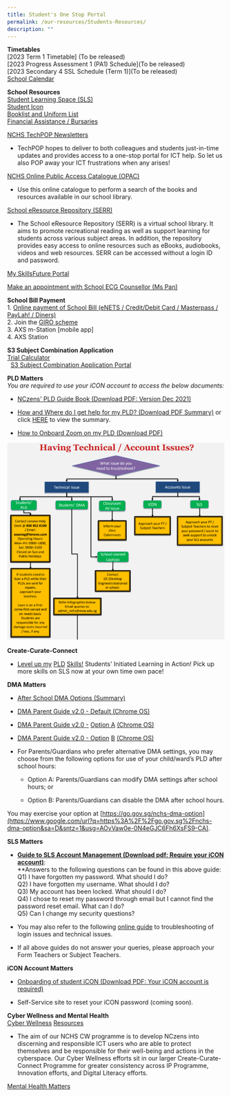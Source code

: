 ```yaml
---
title: Student's One Stop Portal
permalink: /our-resources/Students-Resources/
description: ""
---
```

**Timetables**<br>
[2023 Term 1 Timetable] (To be released)<br>
[2023 Progress Assessment 1 (PA1) Schedule](To be released)  
[2023 Secondary 4 SSL Schedule (Term 1)](To be released)<br>
[School Calendar](https://www-nanchiauhigh-moe-edu-sg-admin.cwp.sg/nchs/calendar)  

**School Resources**<br>
[Student Learning Space (SLS)](https://learning.moe.edu.sg/)  
[Student Icon](https://workspace.google.com/dashboard)  
[Booklist and Uniform List](https://drive.google.com/drive/folders/0B0NLoi7jhnNmc2RKRTF2bjVLTHM?usp=sharing)<br>
[Financial Assistance / Bursaries](/financial-assistance-and-bursaries)

[NCHS TechPOP Newsletters](https://www.google.com/url?q=https%3A%2F%2Fsites.google.com%2Fmoe.edu.sg%2Fnchs-create-curate-connect%2Ftechpop&sa=D&sntz=1&usg=AOvVaw2Obot5AyPr9eJW12G_XD7s)

*   TechPOP hopes to deliver to both colleagues and students just-in-time updates and provides access to a one-stop portal for ICT help. So let us also POP away your ICT frustrations when any arises!
    
[NCHS Online Public Access Catalogue (OPAC)](https://www.google.com/url?q=https%3A%2F%2Fschoolibrary.moe.edu.sg%2Fnanchiauhigh%2Fcgi-bin%2Fspydus.exe%2FMSGTRN%2FWPAC%2FHOME&sa=D&sntz=1&usg=AOvVaw0rI74OclwQ5RVSxfT5t-xL)
*   Use this online catalogue to perform a search of the books and resources available in our school library.
    
[School eResource Repository (SERR)](https://www.google.com/url?q=https%3A%2F%2Fschoolibrary.moe.edu.sg%2Feresourcessec%2Fcgi-bin%2Fspydus.exe%2FMSGTRN%2FWPAC%2FHOME&sa=D&sntz=1&usg=AOvVaw0ymmJ06Cj8ZjuhPM4cilk1)

*   The School eResource Repository (SERR) is a virtual school library. It aims to promote recreational reading as well as support learning for students across various subject areas. In addition, the repository provides easy access to online resources such as eBooks, audiobooks, videos and web resources. SERR can be accessed without a login ID and password.

[My SkillsFuture Portal](https://www.google.com/url?q=https%3A%2F%2Fwww.myskillsfuture.gov.sg%2Fcontent%2Fstudent%2Fen%2Fsecondary.html&sa=D&sntz=1&usg=AOvVaw0WuL8c2C26ICwnoaEUyV39)


[Make an appointment with School ECG Counsellor (Ms Pan)](https://www.google.com/url?q=https%3A%2F%2Fmoeecg.appointeze.com%2Fonlinelink%2FPanMiaohua&sa=D&sntz=1&usg=AOvVaw10brvgJQspCmKM7MFwAS6R)


**School Bill Payment**<br>
1\.  [Online payment of School Bill (eNETS / Credit/Debit Card / Masterpass / PayLah! / Diners)](https://e-station.axs.com.sg/AXSOnline/external_apps/landing_page.php?bn=4ac28577e0795b27e2e52d9da0d1cc6444b109cee884cd66f9662a6e4e31d7c86e6d6da7d5662e1eadbcb2b3f811582e) [](https://e-station.axs.com.sg/AXSOnline/external_apps/landing_page.php?bn=4ac28577e0795b27e2e52d9da0d1cc6444b109cee884cd66f9662a6e4e31d7c86e6d6da7d5662e1eadbcb2b3f811582e)<br>
2\.  Join the [GIRO scheme](https://www.moe.gov.sg/financial-matters/fees/egiro)<br>
3.  AXS m-Station \[mobile app\] <br>
4.  AXS Station 

**S3 Subject Combination Application**<br>
[Trial Calculator](https://forms.gle/iq6xRKgMoz9CcDdA6)<br> 
[S3 Subject Combination Application Portal](https://docs.google.com/forms/d/e/1FAIpQLSeTztqkRj1MDJTq8qR3FWsI-GqwmVGF0qJmoewLX3DN_kdcaA/viewform?usp=sf_link)

**PLD Matters**<br>
_You are required to use your iCON account to access the below documents:_

*   [NCzens' PLD Guide Book (Download PDF: Version Dec 2021)](https://drive.google.com/file/d/1YELFKrzrrPC1bt8JfQIJkqO7_6inBSwN/view?usp=sharing)
    
*   [How and Where do I get help for my PLD? (Download PDF Summary)](https://drive.google.com/file/d/1yANuvv4JYaYgYIi_wzPrXD8P6ptTPZkb/view?usp=sharing) or click [HERE](https://sites.google.com/moe.edu.sg/nchs-onestop/summary-of-pld-help?authuser=0) to view the summary.
    
*   [How to Onboard Zoom on my PLD (Download PDF)](https://drive.google.com/file/d/1ugGQhIL1A87jyjjLyD-Ta83h1hX7lfp6/view?usp=sharing)

![Technical Account Issues Chart](/images/Technical%20and%20Account%20Issues%20Chart%20for%20NCzens.png)

**Create-Curate-Connect**<br> 
*   [Level up my](https://www.google.com/url?q=https%3A%2F%2Fsites.google.com%2Fmoe.edu.sg%2Fnchs-create-curate-connect%2Fpld-matters%2Flevel-up-my-pld-skills&sa=D&sntz=1&usg=AOvVaw3zPGp58OLs1YHmQmbjJQh_) [PLD](https://www.google.com/url?q=https%3A%2F%2Fsites.google.com%2Fmoe.edu.sg%2Fnchs-create-curate-connect%2Fpld-matters%2Flevel-up-my-pld-skills&sa=D&sntz=1&usg=AOvVaw3zPGp58OLs1YHmQmbjJQh_) [Skills!](https://www.google.com/url?q=https%3A%2F%2Fsites.google.com%2Fmoe.edu.sg%2Fnchs-create-curate-connect%2Fpld-matters%2Flevel-up-my-pld-skills&sa=D&sntz=1&usg=AOvVaw3zPGp58OLs1YHmQmbjJQh_)
 Students' Initiated Learning in Action! Pick up more skills on SLS now at your own time own pace!  

**DMA Matters**
*   [After School DMA Options (Summary)](https://drive.google.com/file/d/1O_R98OvJ5Rq-gDMcdZK85MKu0P20-YID/view?usp=sharing)
    
*   [DMA Parent Guide v2.0 - Default (Chrome OS)](https://drive.google.com/file/d/1w3Vl9YYEY-50FGxezfJ2Yn6PrqiOtAXT/view?usp=sharing)
    
*   [DMA Parent Guide v2.0 -](https://drive.google.com/file/d/1ZMX8rCqq9AsictrM12Zt0rbmG5zjn67c/view?usp=sharing) [Option A](https://drive.google.com/file/d/1ZMX8rCqq9AsictrM12Zt0rbmG5zjn67c/view?usp=sharing) [(Chrome OS)](https://drive.google.com/file/d/1ZMX8rCqq9AsictrM12Zt0rbmG5zjn67c/view?usp=sharing)
    
*   [DMA Parent Guide v2.0 - Option](https://drive.google.com/file/d/19Qsa0cDNdc41o4wlfFjDtUT_KxjDE9T0/view?usp=sharing) [B](https://drive.google.com/file/d/19Qsa0cDNdc41o4wlfFjDtUT_KxjDE9T0/view?usp=sharing) [(Chrome OS)](https://drive.google.com/file/d/19Qsa0cDNdc41o4wlfFjDtUT_KxjDE9T0/view?usp=sharing)
    

*   For Parents/Guardians who prefer alternative DMA settings, you may choose from the following options for use of your child/ward’s PLD after school hours:
    
    *   Option A: Parents/Guardians can modify DMA settings after school hours; or
        
    *   Option B: Parents/Guardians can disable the DMA after school hours.
        

You may exercise your option at [https://go.gov.sg/nchs-dma-option](https://www.google.com/url?q=https%3A%2F%2Fgo.gov.sg%2Fnchs-dma-option&sa=D&sntz=1&usg=AOvVaw0e-0N4eGJC6Fh6XsFS9-CA).

**SLS Matters**
*   [**Guide to SLS Account Management (Download pdf: Require your iCON account)**](https://drive.google.com/file/d/1mm9NwRYwP_kHWWugcJe8nA8ilfWwdv7E/view?usp=sharing):  
    **Answers to the following questions can be found in this above guide:  
    Q1) I have forgotten my password. What should I do?  
    Q2) I have forgotten my username. What should I do?  
    Q3) My account has been locked. What should I do?  
    Q4) I chose to reset my password through email but I cannot find the password reset email. What can I do?  
    Q5) Can I change my security questions?  
    
*   You may also refer to the following [online guide](https://www.google.com/url?q=https%3A%2F%2Fdocs.learning.moe.edu.sg%2Fsls-user-guide%2Fvle%2Flogintroubleshooting%2Findex.html&sa=D&sntz=1&usg=AOvVaw2p1EwoqVmOxqr50UrQHCeI) to troubleshooting of login issues and technical issues.
    
*   If all above guides do not answer your queries, please approach your Form Teachers or Subject Teachers.

**iCON Account Matters**

*   [Onboarding of student iCON (Download PDF: Your iCON account is required)](https://drive.google.com/file/d/1aMilU9ae-KJ-CZ8nsToHyPi2wBGBgA61/view?usp=sharing)
    
*   Self-Service site to reset your iCON password (coming soon).

**Cyber Wellness and Mental Health**<br>
[Cyber Wellness](https://www.google.com/url?q=https%3A%2F%2Fsites.google.com%2Fmoe.edu.sg%2Fnchs-create-curate-connect%2Fcyber-wellness&sa=D&sntz=1&usg=AOvVaw2g7BnwmK2_mxKZ7V7XUfij) [Resources](https://www.google.com/url?q=https%3A%2F%2Fsites.google.com%2Fmoe.edu.sg%2Fnchs-create-curate-connect%2Fcyber-wellness&sa=D&sntz=1&usg=AOvVaw2g7BnwmK2_mxKZ7V7XUfij)

*   The aim of our NCHS CW programme is to develop NCzens into discerning and responsible ICT users who are able to protect themselves and be responsible for their well-being and actions in the cyberspace. Our Cyber Wellness efforts sit in our larger Create-Curate-Connect Programme for greater consistency across IP Programme, Innovation efforts, and Digital Literacy efforts.
    
    
[Mental Health Matters](https://www.google.com/url?q=https%3A%2F%2Fsites.google.com%2Fmoe.edu.sg%2Fnchs-parents%2Fuseful-websites-and-helplines&sa=D&sntz=1&usg=AOvVaw0fU8x2VefCNtp9lyKjQJ3V)